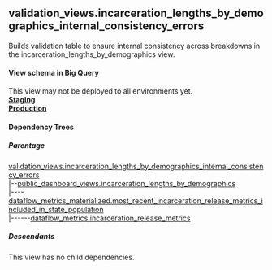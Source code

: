 ## validation_views.incarceration_lengths_by_demographics_internal_consistency_errors
 Builds validation table to ensure
internal consistency across breakdowns in the incarceration_lengths_by_demographics view.

#### View schema in Big Query
This view may not be deployed to all environments yet.<br/>
[**Staging**](https://console.cloud.google.com/bigquery?pli=1&p=recidiviz-staging&page=table&project=recidiviz-staging&d=validation_views&t=incarceration_lengths_by_demographics_internal_consistency_errors)
<br/>
[**Production**](https://console.cloud.google.com/bigquery?pli=1&p=recidiviz-123&page=table&project=recidiviz-123&d=validation_views&t=incarceration_lengths_by_demographics_internal_consistency_errors)
<br/>

#### Dependency Trees

##### Parentage
[validation_views.incarceration_lengths_by_demographics_internal_consistency_errors](../validation_views/incarceration_lengths_by_demographics_internal_consistency_errors.md) <br/>
|--[public_dashboard_views.incarceration_lengths_by_demographics](../public_dashboard_views/incarceration_lengths_by_demographics.md) <br/>
|----[dataflow_metrics_materialized.most_recent_incarceration_release_metrics_included_in_state_population](../dataflow_metrics_materialized/most_recent_incarceration_release_metrics_included_in_state_population.md) <br/>
|------[dataflow_metrics.incarceration_release_metrics](../../metrics/incarceration/incarceration_release_metrics.md) <br/>


##### Descendants
This view has no child dependencies.
